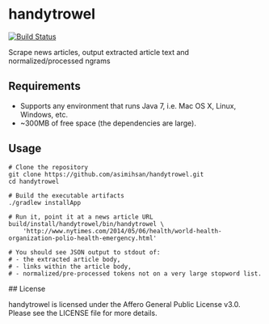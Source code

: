 # handytrowel

[![Build Status](https://travis-ci.org/asimihsan/handytrowel.svg?branch=master)](https://travis-ci.org/asimihsan/handytrowel)

Scrape news articles, output extracted article text and normalized/processed
ngrams

## Requirements

-   Supports any environment that runs Java 7, i.e. Mac OS X, Linux, Windows,
    etc.
-   ~300MB of free space (the dependencies are large).

## Usage

```
# Clone the repository
git clone https://github.com/asimihsan/handytrowel.git
cd handytrowel

# Build the executable artifacts
./gradlew installApp

# Run it, point it at a news article URL
build/install/handytrowel/bin/handytrowel \
    'http://www.nytimes.com/2014/05/06/health/world-health-organization-polio-health-emergency.html'

# You should see JSON output to stdout of:
# - the extracted article body, 
# - links within the article body,
# - normalized/pre-processed tokens not on a very large stopword list.
```

## License

handytrowel is licensed under the Affero General Public License v3.0. Please
see the LICENSE file for more details.
